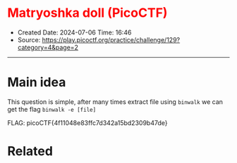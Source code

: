 # <span style="color:#ff0000">Matryoshka doll (PicoCTF)</span>
- Created Date:  2024-07-06 Time: 16:46
- Source: https://play.picoctf.org/practice/challenge/129?category=4&page=2
---
# Main idea
This question is simple, after many times extract file using `binwalk` we can get the flag
`binwalk -e [file]`



FLAG: picoCTF{4f11048e83ffc7d342a15bd2309b47de} 
# Related


